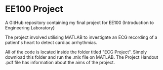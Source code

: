 # EE100 Project
A GitHub repository containing my final project for EE100 (Introduction to Engineering Laboratory)

The project involved utilising MATLAB to investigate an ECG recording of a patient's heart to detect cardiac arrhythmias.

All of the code is located inside the folder titled "ECG Project". Simply download this folder and run the .mlx file on MATLAB. The Project Handout .pdf file has information about the aims of the project.

